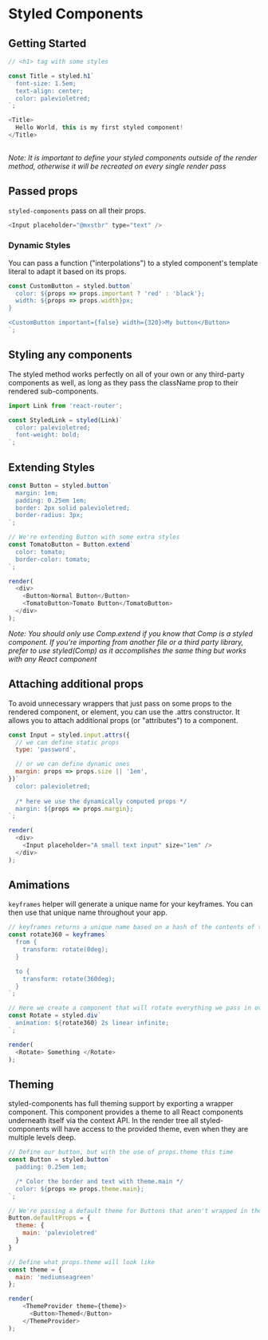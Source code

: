 # Styled Components

## Getting Started
```javascript
// <h1> tag with some styles

const Title = styled.h1`
  font-size: 1.5em;
  text-align: center;
  color: palevioletred;
`;

<Title>
  Hello World, this is my first styled component!
</Title>
    
```

*Note:
It is important to define your styled components outside of the render method, otherwise it will be recreated on every single render pass*

## Passed props
`styled-components` pass on all their props.
```javascript
<Input placeholder="@mxstbr" type="text" />
```

###  Dynamic Styles
You can pass a function ("interpolations") to a styled component's template literal to adapt it based on its props.

```javascript
const CustomButton = styled.button`
  color: ${props => props.important ? 'red' : 'black'};
  width: ${props => props.width}px;
}

<CustomButton important={false} width={320}>My button</Button>
`;
```

## Styling any components
The styled method works perfectly on all of your own or any third-party components as well, as long as they pass the className prop to their rendered sub-components.

```javascript
import Link from 'react-router';

const StyledLink = styled(Link)`
  color: palevioletred;
  font-weight: bold;
`;
```

## Extending Styles

```javascript
const Button = styled.button`
  margin: 1em;
  padding: 0.25em 1em;
  border: 2px solid palevioletred;
  border-radius: 3px;
`;

// We're extending Button with some extra styles
const TomatoButton = Button.extend`
  color: tomato;
  border-color: tomato;
`;

render(
  <div>
    <Button>Normal Button</Button>
    <TomatoButton>Tomato Button</TomatoButton>
  </div>
);
```

*Note: You should only use Comp.extend if you know that Comp is a styled component. If you're importing from another file or a third party library, prefer to use styled(Comp) as it accomplishes the same thing but works with any React component*

## Attaching additional props
To avoid unnecessary wrappers that just pass on some props to the rendered component, or element, you can use the .attrs constructor. It allows you to attach additional props (or "attributes") to a component.

```javascript
const Input = styled.input.attrs({
  // we can define static props
  type: 'password',

  // or we can define dynamic ones
  margin: props => props.size || '1em',
})`
  color: palevioletred;
  
  /* here we use the dynamically computed props */
  margin: ${props => props.margin};
`;

render(
  <div>
    <Input placeholder="A small text input" size="1em" />
  </div>
);
```


## Amimations

`keyframes` helper will generate a unique name for your keyframes. You can then use that unique name throughout your app.

```javascript
// keyframes returns a unique name based on a hash of the contents of the keyframes
const rotate360 = keyframes`
  from {
    transform: rotate(0deg);
  }

  to {
    transform: rotate(360deg);
  }
`;

// Here we create a component that will rotate everything we pass in over two seconds
const Rotate = styled.div`
  animation: ${rotate360} 2s linear infinite;
`;

render(
  <Rotate> Something </Rotate>
);
```

## Theming
styled-components has full theming support by exporting a <ThemeProvider> wrapper component. This component provides a theme to all React components underneath itself via the context API. In the render tree all styled-components will have access to the provided theme, even when they are multiple levels deep.

```javascript
// Define our button, but with the use of props.theme this time
const Button = styled.button`
  padding: 0.25em 1em;

  /* Color the border and text with theme.main */
  color: ${props => props.theme.main};
`;

// We're passing a default theme for Buttons that aren't wrapped in the ThemeProvider
Button.defaultProps = {
  theme: {
    main: 'palevioletred'
  }
}

// Define what props.theme will look like
const theme = {
  main: 'mediumseagreen'
};

render(
    <ThemeProvider theme={theme}>
      <Button>Themed</Button>
    </ThemeProvider>
);
```
